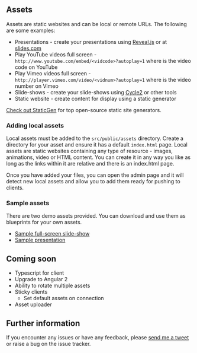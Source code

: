 ## Assets

Assets are static websites and can be local or remote URLs. The following are some examples:

* Presentations - create your presentations using [Reveal.js](http://lab.hakim.se/reveal-js/) or at [slides.com](https://slides.com)
* Play YouTube videos full screen - `http://www.youtube.com/embed/<vidcode>?autoplay=1` where <vidcode> is the video code on YouTube
* Play Vimeo videos full screen - `http://player.vimeo.com/video/<vidnum>?autoplay=1` where <vidnum> is the video number on Vimeo
* Slide-shows - create your slide-shows using [Cycle2](http://jquery.malsup.com/cycle2/) or other tools
* Static website - create content for display using a static generator

[Check out StaticGen](https://www.staticgen.com) for top open-source static site generators.

### Adding local assets

Local assets must be added to the `src/public/assets` directory. Create a directory for your asset and ensure it has a default `index.html` page.
Local assets are static websites containing any type of resource - images, animations, video or HTML content. You can create it in any way
you like as long as the links within it are relative and there is an index.html page.

Once you have added your files, you can open the admin page and it will detect new local assets and allow you to add them ready for pushing to clients.

### Sample assets

There are two demo assets provided. You can download and use them as blueprints for your own assets.

* [Sample full-screen slide-show](https://github.com/ducksoupdev/sample-fullscreen-slideshow-1)
* [Sample presentation](https://github.com/ducksoupdev/sample-presentation-1)

## Coming soon

* Typescript for client
* Upgrade to Angular 2
* Ability to rotate multiple assets
* Sticky clients
  * Set default assets on connection
* Asset uploader

## Further information

If you encounter any issues or have any feedback, please [send me a tweet](http://twitter.com/ducksoupdev) or raise a bug on the issue tracker.
